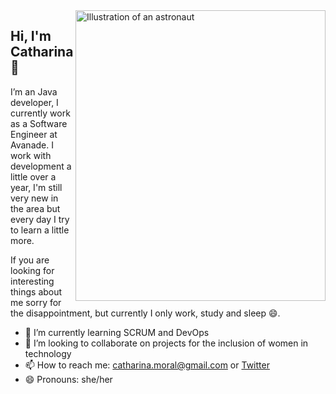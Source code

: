 <img align="right" src="https://user-images.githubusercontent.com/41528935/109573746-1212b680-7ace-11eb-85b4-a426ad1f505e.png" alt="Illustration of an astronaut" height=465px width=400px/>

## Hi, I'm Catharina 👋

I’m an Java developer, I currently work as a Software Engineer at Avanade. I work with development a little over a year, I'm still very new in the area but every day I try to learn a little more.

If you are looking for interesting things about me sorry for the disappointment, but currently I only work, study and sleep 😄.

- 🌱 I’m currently learning SCRUM and DevOps
- 👯 I’m looking to collaborate on projects for the inclusion of women in technology
- 📫 How to reach me: catharina.moral@gmail.com or [Twitter](https://twitter.com/devcatota)
- 😄 Pronouns: she/her
